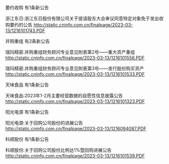 要约收购 有1条新公告 

浙江东日:浙江东日股份有限公司关于提请股东大会审议同意特定对象免于发出收购要约的公告 http://static.cninfo.com.cn/finalpage/2023-03-13/1216101743.PDF 

并购重组 有2条新公告 

瑞玛精密:并购重组财务顾问专业意见附表第2号——重大资产重组 http://static.cninfo.com.cn/finalpage/2023-03-13/1216101556.PDF 

瑞玛精密:并购重组财务顾问专业意见附表第3号——发行股份购买资产 http://static.cninfo.com.cn/finalpage/2023-03-13/1216101533.PDF 

天味食品 有1条新公告 

天味食品:2023年1-2月主要经营数据的自愿性信息披露公告 http://static.cninfo.com.cn/finalpage/2023-03-13/1216101323.PDF 

阳光电源 有1条新公告 

阳光电源:关于回购公司股份的进展公告 http://static.cninfo.com.cn/finalpage/2023-03-13/1216094087.PDF 

科顺股份 有1条新公告 

科顺股份:关于回购公司股份比例达1%暨回购进展公告 http://static.cninfo.com.cn/finalpage/2023-03-13/1216101539.PDF 

